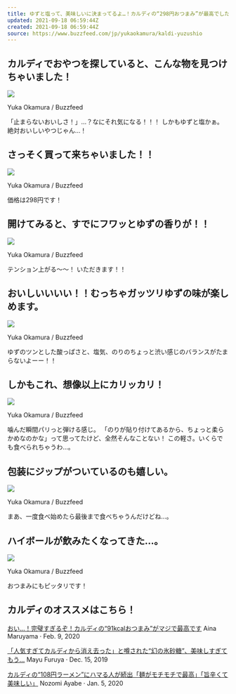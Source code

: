 ```yaml
---
title: ゆずと塩って、美味しいに決まってるよ…！カルディの“298円おつまみ”が最高でした
updated: 2021-09-18 06:59:44Z
created: 2021-09-18 06:59:44Z
source: https://www.buzzfeed.com/jp/yukaokamura/kaldi-yuzushio
---
```


##   カルディでおやつを探していると、こんな物を見つけちゃいました！

 ![](https://img.buzzfeed.com/buzzfeed-static/static/2020-03/7/5/asset/6b6e086ba66b/sub-buzz-688-1583560726-7.jpg?crop=807%3A608%3B124%2C142&downsize=700%3A%2A&output-quality=auto&output-format=auto)

  Yuka Okamura / Buzzfeed

「止まらないおいしさ！」…？なにそれ気になる！！！
しかもゆずと塩かぁ。絶対おいしいやつじゃん…！

##   さっそく買って来ちゃいました！！

 ![](https://img.buzzfeed.com/buzzfeed-static/static/2020-03/7/5/asset/2e48991d0ce2/sub-buzz-700-1583560735-13.jpg?crop=969%3A711%3B0%2C0&downsize=700%3A%2A&output-quality=auto&output-format=auto)

  Yuka Okamura / Buzzfeed

価格は298円です！

##   開けてみると、すでにフワッとゆずの香りが！！

 ![](https://img.buzzfeed.com/buzzfeed-static/static/2020-03/7/5/asset/d062d6be08ad/sub-buzz-707-1583560742-25.jpg?crop=966%3A695%3B13%2C0&downsize=700%3A%2A&output-quality=auto&output-format=auto)

  Yuka Okamura / Buzzfeed

テンション上がる〜〜！
いただきます！！

##   おいしいいいい！！むっちゃガッツリゆずの味が楽しめます。

 ![](https://img.buzzfeed.com/buzzfeed-static/static/2020-03/7/5/asset/87bfd048ff2f/sub-buzz-638-1583560748-14.jpg?crop=860:618;114,0)

  Yuka Okamura / Buzzfeed

ゆずのツンとした酸っぱさと、塩気、のりのちょっと渋い感じのバランスがたまらないよーー！！

##   しかもこれ、想像以上にカリッカリ！

 ![](https://img.buzzfeed.com/buzzfeed-static/static/2020-03/12/5/asset/c33eb3cf61fc/sub-buzz-1965-1583990796-1.jpg?crop=494:384;311,195)

  Yuka Okamura / Buzzfeed

噛んだ瞬間パリっと弾ける感じ。
「のりが貼り付けてあるから、ちょっと柔らかめなのかな」って思ってたけど、全然そんなことない！
この軽さ。いくらでも食べられちゃうわ…。

##   包装にジップがついているのも嬉しい。

 ![](https://img.buzzfeed.com/buzzfeed-static/static/2020-03/7/5/asset/13007480f9b0/sub-buzz-699-1583560763-4.jpg)

  Yuka Okamura / Buzzfeed

まあ、一度食べ始めたら最後まで食べちゃうんだけどね…。

##   ハイボールが飲みたくなってきた…。

 ![](https://img.buzzfeed.com/buzzfeed-static/static/2020-03/7/5/asset/fad7c1d9dbe4/sub-buzz-673-1583560769-20.jpg)

  Yuka Okamura / Buzzfeed

おつまみにもピッタリです！

## カルディのオススメはこちら！

 [おい…！完璧すぎるぞ！カルディの“91kcalおつまみ”がマジで最高です](https://www.buzzfeed.com/jp/ainamaruyama/kaldi-salmonjerky?bfsource=relatedmanual)  Aina Maruyama  · Feb. 9, 2020

 [「人気すぎてカルディから消え去った」と噂された“幻の氷砂糖”、美味しすぎてもう…](https://www.buzzfeed.com/jp/mayufuruya/kaldi-rum-micheisen?bfsource=relatedmanual)  Mayu Furuya  · Dec. 15, 2019

 [カルディの“108円ラーメン”にハマる人が続出「麺がモチモチで最高」「旨辛くて美味しい」](https://www.buzzfeed.com/jp/nozomiayabe/kaldi-neogurinoodle?bfsource=relatedmanual)  Nozomi Ayabe  · Jan. 5, 2020
